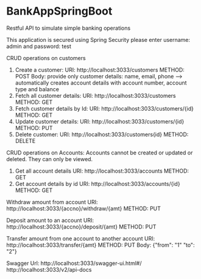# BankAppSpringBoot
Restful API to simulate simple banking operations

This application is secured using Spring Security
 please enter username: admin and password: test

CRUD operations on customers
1. Create a customer: 
  URI: http://localhost:3033/customers
  METHOD: POST
  Body: provide only customer details: name, email, phone --> automatically creates account details with account number, account type 
        and balance
2. Fetch all customer details: 
  URI: http://localhost:3033/customers
  METHOD: GET
3. Fetch customer details by Id: 
  URI: http://localhost:3033/customers/{id}
  METHOD: GET
4. Update customer details: 
  URI: http://localhost:3033/customers/{id}
  METHOD: PUT
5. Delete customer: 
  URI: http://localhost:3033/customers{id}
  METHOD: DELETE
  
CRUD operations on Accounts: Accounts cannot be created or updated or deleted. They can only be viewed. 
1. Get all account details
  URI: http://localhost:3033/accounts
  METHOD: GET
2. Get account details by id
  URI: http://localhost:3033/accounts/{id}
  METHOD: GET
  
Withdraw amount from account
  URI: http://localhost:3033/{accno}/withdraw/{amt}
  METHOD: PUT

Deposit amount to an account
  URI: http://localhost:3033/{accno}/deposit/{amt}
  METHOD: PUT

Transfer amount from one account to another account
  URI: http://localhost:3033/transfer/{amt}
  METHOD: PUT
  Body: {"from": "1"
        "to": "2"}

Swagger Url: http://localhost:3033/swagger-ui.html#/
             http://localhost:3033/v2/api-docs


